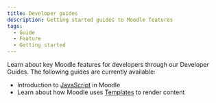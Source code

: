 ```yaml
---
title: Developer guides
description: Getting started guides to Moodle features
tags:
  - Guide
  - Feature
  - Getting started
---
```


Learn about key Moodle features for developers through our Developer Guides. The following guides are currently available:

- Introduction to [JavaScript](./guides/javascript/index.md) in Moodle
- Learn about how Moodle uses [Templates](./guides/templates/index.md) to render content

